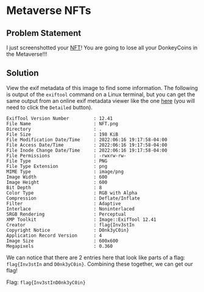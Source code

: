 # Metaverse NFTs
## Problem Statement

I just screenshotted your [NFT](./NFT.png)! You are going to lose all your DonkeyCoins in the Metaverse!!!

## Solution

View the exif metadata of this image to find some information. The following is output of the `exiftool` command on a Linux terminal, but you can get the same output from an online exif metadata viewer like the one [here](https://exifdata.com/) (you will need to click the `Detailed` button). 

```
ExifTool Version Number         : 12.41
File Name                       : NFT.png
Directory                       : .
File Size                       : 198 KiB
File Modification Date/Time     : 2022:06:16 19:17:58-04:00
File Access Date/Time           : 2022:06:16 19:17:58-04:00
File Inode Change Date/Time     : 2022:06:16 19:17:58-04:00
File Permissions                : -rwxrw-rw-
File Type                       : PNG
File Type Extension             : png
MIME Type                       : image/png
Image Width                     : 600
Image Height                    : 600
Bit Depth                       : 8
Color Type                      : RGB with Alpha
Compression                     : Deflate/Inflate
Filter                          : Adaptive
Interlace                       : Noninterlaced
SRGB Rendering                  : Perceptual
XMP Toolkit                     : Image::ExifTool 12.41
Creator                         : flag{Inv3stIn
Copyright Notice                : D0nk3yC0in}
Application Record Version      : 4
Image Size                      : 600x600
Megapixels                      : 0.360
```
We can notice that there are 2 entries here that look like parts of a flag: `flag{Inv3stIn` and `D0nk3yC0in}`. Combining these together, we can get our flag!

Flag: `flag{Inv3stInD0nk3yC0in}`

